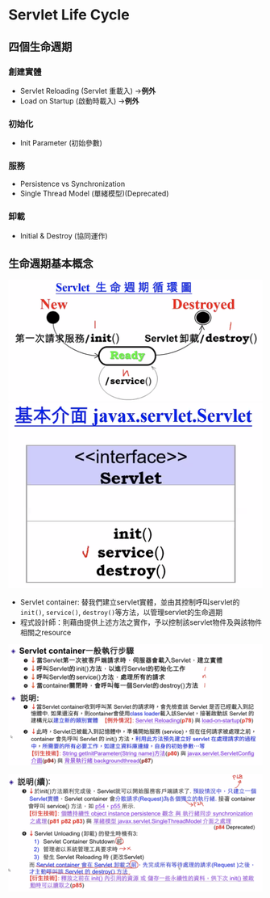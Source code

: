 # Servlet Life Cycle

## 四個生命週期

### 創建實體

* Servlet Reloading \(Servlet 重載入\) -&gt;**例外**
* Load on Startup \(啟動時載入\) -&gt;**例外**

### 初始化

* Init Parameter \(初始參數\)

### 服務

* Persistence vs Synchronization
* Single Thread Model \(單緒模型\)\(Deprecated\)

### 卸載

* Initial & Destroy \(協同運作\)

## 生命週期基本概念

![servlet life cycle](/.gitbook/assets/2020-10-28-10-49-03.png) ![servlet life cycle](/.gitbook/assets/2020-10-28-10-52-55.png)

* Servlet container: 替我們建立servlet實體，並由其控制呼叫servlet的`init()`, `service()`, `destroy()`等方法，以管理servlet的生命週期
* 程式設計師：則藉由提供上述方法之實作，予以控制該servlet物件及與該物件相關之resource

![interface](/.gitbook/assets/2020-10-28-11-01-03.png)

![&#x7B2C;&#x4E8C;&#x9801;&#x6E2C;&#x8A66;](/.gitbook/assets/2020-10-28-11-41-03.png)
